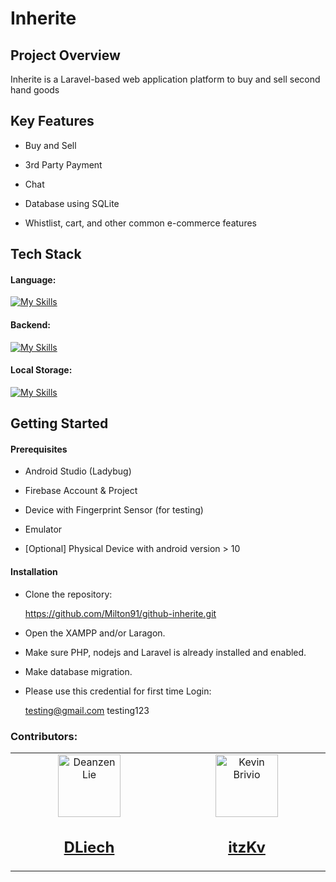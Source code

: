 # Inherite

## Project Overview
Inherite is a Laravel-based web application platform to buy and sell second hand goods

## Key Features

- Buy and Sell

- 3rd Party Payment

- Chat

- Database using SQLite

- Whistlist, cart, and other common e-commerce features

## Tech Stack

#### Language: 
[![My Skills](https://skillicons.dev/icons?i=laravel,php)](https://skillicons.dev)

#### Backend:
[![My Skills](https://skillicons.dev/icons?i=firebase)](https://skillicons.dev)

#### Local Storage:
[![My Skills](https://skillicons.dev/icons?i=sqlite)](https://skillicons.dev)


## Getting Started

#### Prerequisites

- Android Studio (Ladybug)

- Firebase Account & Project

- Device with Fingerprint Sensor (for testing)

- Emulator

- [Optional] Physical Device with android version > 10
#### Installation

- Clone the repository:
  
  https://github.com/Milton91/github-inherite.git
  
- Open the XAMPP and/or Laragon.

- Make sure PHP, nodejs and Laravel is already installed and enabled.

- Make database migration.

- Please use this credential for first time Login:
  
  testing@gmail.com
  testing123
  

### Contributors:
<table>
  <tbody>
        <td align="center" valign="top" width="14.28%"><a href="https://github.com/DLiech"><img src="https://avatars.githubusercontent.com/u/122514634?v=4" width="100px;" alt="Deanzen Lie"/>
          <h2>DLiech</h2>
        </td>
        <td align="center" valign="top" width="14.28%"><a href="https://github.com/itzKv"><img src="https://avatars.githubusercontent.com/u/116947826?v=4" width="100px;" alt="Kevin Brivio"/>
          <h2>itzKv</h2>
        </td>
</tbody>
</table>
